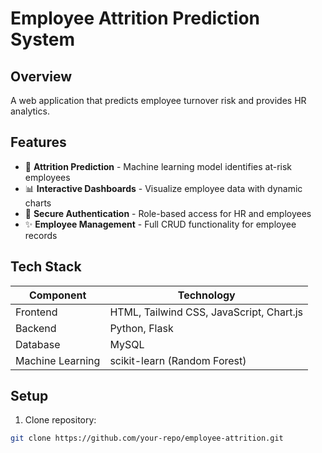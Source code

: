 # Employee Attrition Prediction System

## Overview
A web application that predicts employee turnover risk and provides HR analytics.

## Features
- 🎯 **Attrition Prediction** - Machine learning model identifies at-risk employees
- 📊 **Interactive Dashboards** - Visualize employee data with dynamic charts
- 🔐 **Secure Authentication** - Role-based access for HR and employees
- ✨ **Employee Management** - Full CRUD functionality for employee records

## Tech Stack
| Component       | Technology |
|----------------|------------|
| Frontend       | HTML, Tailwind CSS, JavaScript, Chart.js |
| Backend        | Python, Flask |
| Database       | MySQL |
| Machine Learning | scikit-learn (Random Forest) |

## Setup
1. Clone repository:
```bash
git clone https://github.com/your-repo/employee-attrition.git

